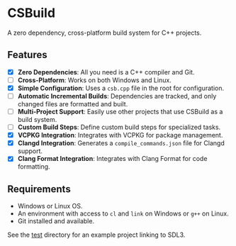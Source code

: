 # CSBuild
A zero dependency, cross-platform build system for C++ projects.

## Features
- [x] **Zero Dependencies**: All you need is a C++ compiler and Git.
- [ ] **Cross-Platform**: Works on both Windows and Linux.
- [x] **Simple Configuration**: Uses a `csb.cpp` file in the root for configuration.
- [ ] **Automatic Incremental Builds**: Dependencies are tracked, and only changed files are formatted and built.
- [ ] **Multi-Project Support**: Easily use other projects that use CSBuild as a build system.
- [ ] **Custom Build Steps**: Define custom build steps for specialized tasks.
- [x] **VCPKG Integration**: Integrates with VCPKG for package management.
- [x] **Clangd Integration**: Generates a `compile_commands.json` file for Clangd support.
- [x] **Clang Format Integration**: Integrates with Clang Format for code formatting.

## Requirements
- Windows or Linux OS.
- An environment with access to `cl` and `link` on Windows or `g++` on Linux.
- Git installed and available.

See the [test](test) directory for an example project linking to SDL3.
